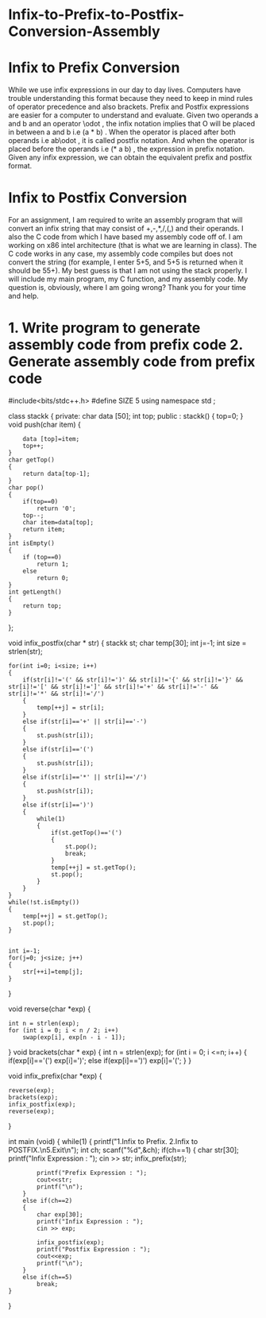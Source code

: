 # Infix-to-Prefix-to-Postfix-Conversion-Assembly

<h1>Infix to Prefix Conversion</h1>
While we use infix expressions in our day to day lives. Computers have trouble understanding this format because they need to keep in mind rules of operator precedence and also brackets. Prefix and Postfix expressions are easier for a computer to understand and evaluate. 
Given two operands a                 and b                 and an operator \odot                 , the infix notation implies that O will be placed in between a and b i.e (a * b)                 . When the operator is placed after both operands i.e ab\odot                 , it is called postfix notation. And when the operator is placed before the operands i.e (* a b)                 , the expression in prefix notation.
Given any infix expression, we can obtain the equivalent prefix and postfix format.


<h1>Infix to Postfix Conversion</h1>
For an assignment, I am required to write an assembly program that will convert an infix string that may consist of +,-,*,/,(,) and their operands. I also the C code from which I have based my assembly code off of. I am working on x86 intel architecture (that is what we are learning in class). The C code works in any case, my assembly code compiles but does not convert the string (for example, I enter 5+5, and 5+5 is returned when it should be 55+). My best guess is that I am not using the stack properly. I will include my main program, my C function, and my assembly code. My question is, obviously, where I am going wrong? Thank you for your time and help.

<h1>1. Write program to generate assembly code from prefix code
2. Generate assembly code from prefix code</h1>


#include<bits/stdc++.h>
#define SIZE 5
using namespace std ;

class stackk
{
private:
    char data [50];
    int top;
public :
    stackk()
    {
        top=0;
    }
    void push(char item)
    {

        data [top]=item;
        top++;
    }
    char getTop()
    {
        return data[top-1];
    }
    char pop()
    {
        if(top==0)
            return '0';
        top--;
        char item=data[top];
        return item;
    }
    int isEmpty()
    {
        if (top==0)
            return 1;
        else
            return 0;
    }
    int getLength()
    {
        return top;
    }
};


void infix_postfix(char * str)
{
    stackk st;
    char temp[30];
    int j=-1;
    int size = strlen(str);

    for(int i=0; i<size; i++)
    {
        if(str[i]!='(' && str[i]!=')' && str[i]!='{' && str[i]!='}' && str[i]!='[' && str[i]!=']' && str[i]!='+' && str[i]!='-' && str[i]!='*' && str[i]!='/')
        {
            temp[++j] = str[i];
        }
        else if(str[i]=='+' || str[i]=='-')
        {
            st.push(str[i]);
        }
        else if(str[i]=='(')
        {
            st.push(str[i]);
        }
        else if(str[i]=='*' || str[i]=='/')
        {
            st.push(str[i]);
        }
        else if(str[i]==')')
        {
            while(1)
            {
                if(st.getTop()=='(')
                {
                    st.pop();
                    break;
                }
                temp[++j] = st.getTop();
                st.pop();
            }
        }
    }
    while(!st.isEmpty())
    {
        temp[++j] = st.getTop();
        st.pop();
    }
      

    int i=-1;
    for(j=0; j<size; j++)
    {
        str[++i]=temp[j];
    }
}

void reverse(char *exp)
{

    int n = strlen(exp);
    for (int i = 0; i < n / 2; i++)
        swap(exp[i], exp[n - i - 1]);
}
void brackets(char * exp)
{
    int n = strlen(exp);
    for (int i = 0; i <=n; i++)
    {
        if(exp[i]=='(')
            exp[i]=')';
        else if(exp[i]==')')
            exp[i]='(';
    }
}


void infix_prefix(char *exp)
{

    reverse(exp);
    brackets(exp);
    infix_postfix(exp);
    reverse(exp);

}

int main (void)
{
    while(1)
    {
        printf("1.Infix to Prefix.  2.Infix to POSTFIX.\n5.Exit\n");
        int ch;
        scanf("%d",&ch);
        if(ch==1)
        {
            char str[30];
            printf("Infix Expression : ");
            cin >> str;
            infix_prefix(str);

            printf("Prefix Expression : ");
            cout<<str;
            printf("\n");
        }
        else if(ch==2)
        {
            char exp[30];
            printf("Infix Expression : ");
            cin >> exp;

            infix_postfix(exp);
            printf("Postfix Expression : ");
            cout<<exp;
            printf("\n");
        }
        else if(ch==5)
            break;
    }
}
